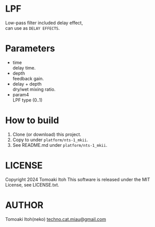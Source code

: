 # LPF
Low-pass filter included delay effect,  
can use as `DELAY EFFECTS`.

# Parameters
- time  
delay time.
- depth  
feedback gain.
- delay + depth  
dry/wet mixing ratio.
- param4  
LPF type (0..1)

# How to build
1. Clone (or download) this project.
1. Copy to under `platform/nts-1_mkii`.
1. See README.md under `platform/nts-1_mkii`.

# LICENSE
Copyright 2024 Tomoaki Itoh
This software is released under the MIT License, see LICENSE.txt.

# AUTHOR
Tomoaki Itoh(neko) techno.cat.miau@gmail.com
